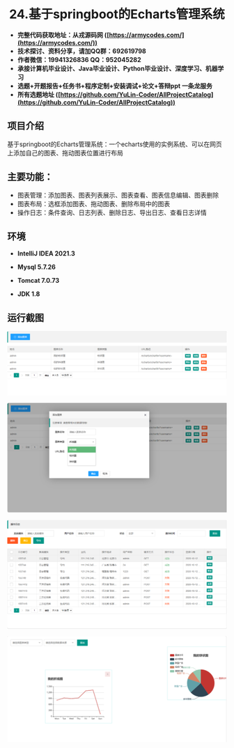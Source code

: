 <p><h1 align="center">24.基于springboot的Echarts管理系统</h1></p>

- <b>完整代码获取地址：从戎源码网 ([https://armycodes.com/](https://armycodes.com/))</b>
- <b>技术探讨、资料分享，请加QQ群：692619798</b> 
- <b>作者微信：19941326836  QQ：952045282</b> 
- <b>承接计算机毕业设计、Java毕业设计、Python毕业设计、深度学习、机器学习</b>
- <b>选题+开题报告+任务书+程序定制+安装调试+论文+答辩ppt 一条龙服务</b>
- <b>所有选题地址 ([https://github.com/YuLin-Coder/AllProjectCatalog](https://github.com/YuLin-Coder/AllProjectCatalog)) </b>

## 项目介绍

基于springboot的Echarts管理系统：一个echarts使用的实例系统、可以在网页上添加自己的图表、拖动图表位置进行布局

## 主要功能：

- 图表管理：添加图表、图表列表展示、图表查看、图表信息编辑、图表删除
- 图表布局：选框添加图表、拖动图表、删除布局中的图表
- 操作日志：条件查询、日志列表、删除日志、导出日志、查看日志详情

## 环境

- <b>IntelliJ IDEA 2021.3</b>

- <b>Mysql 5.7.26</b>

- <b>Tomcat 7.0.73</b>

- <b>JDK 1.8</b>

## 运行截图
![](screenshot/1.png)

![](screenshot/2.png)

![](screenshot/3.png)

![](screenshot/4.png)



